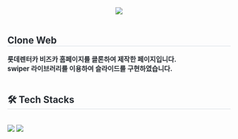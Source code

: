 <div align= "center">
    <img src="https://capsule-render.vercel.app/api?type=rounded&color=2e84f5&height=120&text=KT&G&animation=&fontColor=ffffff&fontSize=60" />
    </div>
    <div style="text-align: left;"> 
    <br />
    <h2 style="border-bottom: 1px solid #d8dee4; color: #282d33;"> Clone Web </h2>  
    <div style="font-weight: 700; font-size: 15px; text-align: left; color: #282d33;"> 롯데렌터카 비즈카 홈페이지를 클론하여 제작한 페이지입니다.<br /><b>swiper</b> 라이브러리를 이용하여 슬라이드를 구현하였습니다. </div> 
    </div>
    <br />
    <div style="text-align: left;">
    <h2 style="border-bottom: 1px solid #d8dee4; color: #282d33;"> 🛠️ Tech Stacks </h2> <br> 
    <div style="margin: ; text-align: left;" "text-align: left;"> <img src="https://img.shields.io/badge/HTML5-E34F26?style=for-the-badge&logo=HTML5&logoColor=white">
          <img src="https://img.shields.io/badge/CSS3-1572B6?style=for-the-badge&logo=CSS3&logoColor=white">
          </div>
    </div>
    
